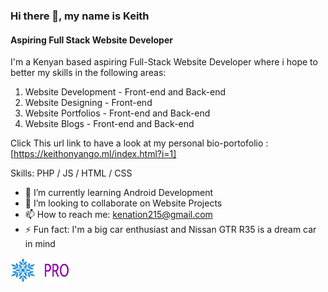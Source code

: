 

### Hi there 👋, my name is Keith
#### Aspiring Full Stack Website Developer
I'm a Kenyan based aspiring Full-Stack Website Developer where i hope to better my skills in the following areas:

1.  Website Development - Front-end and Back-end
2.  Website Designing - Front-end
3.  Website Portfolios - Front-end and Back-end
4.  Website Blogs - Front-end and Back-end


Click This url link to have a look at my personal bio-portofolio : [https://keithonyango.ml/index.html?i=1]



Skills:  PHP / JS / HTML / CSS

- 🌱 I’m currently learning Android Development 
- 👯 I’m looking to collaborate on  Website Projects 
- 📫 How to reach me: kenation215@gmail.com 
- ⚡ Fun fact: I'm a big car enthusiast and Nissan GTR R35 is a dream car in mind 

<a href='https://archiveprogram.github.com/'><img src='https://raw.githubusercontent.com/acervenky/animated-github-badges/master/assets/acbadge.gif' width='40' height='40'></a> <a href='https://github.com/pricing'><img src='https://raw.githubusercontent.com/acervenky/animated-github-badges/master/assets/pro.gif' width='40' height='40'></a> 


<!--
**KenaTionWebTechNatz/KenaTionWebTechNatz** is a ✨ _special_ ✨ repository because its `README.md` (this file) appears on your GitHub profile.

[![Anurag's github stats](https://github-readme-stats.vercel.app/api?username=KenaTionWebTechNatz)](https://github.com/anuraghazra/github-readme-stats)

[<img src='https://cdn.jsdelivr.net/npm/simple-icons@3.0.1/icons/github.svg' alt='github' height='40'>](https://github.com/https://github.com/KenaTionWebTechNatz)  [<img src='https://cdn.jsdelivr.net/npm/simple-icons@3.0.1/icons/linkedin.svg' alt='linkedin' height='40'>](https://www.linkedin.com/in/https://www.linkedin.com/in/keith-onyango-8a2a71199//)  [<img src='https://cdn.jsdelivr.net/npm/simple-icons@3.0.1/icons/instagram.svg' alt='instagram' height='40'>](https://www.instagram.com/https://www.instagram.com/_kenation_/?hl=en/)  [<img src='https://cdn.jsdelivr.net/npm/simple-icons@3.0.1/icons/twitter.svg' alt='twitter' height='40'>](https://twitter.com/https://twitter.com/KeithNathanOny2)  [<img src='https://cdn.jsdelivr.net/npm/simple-icons@3.0.1/icons/icloud.svg' alt='website' height='40'>](https://keithonyango.ml/index.html?i=1)  


-->
